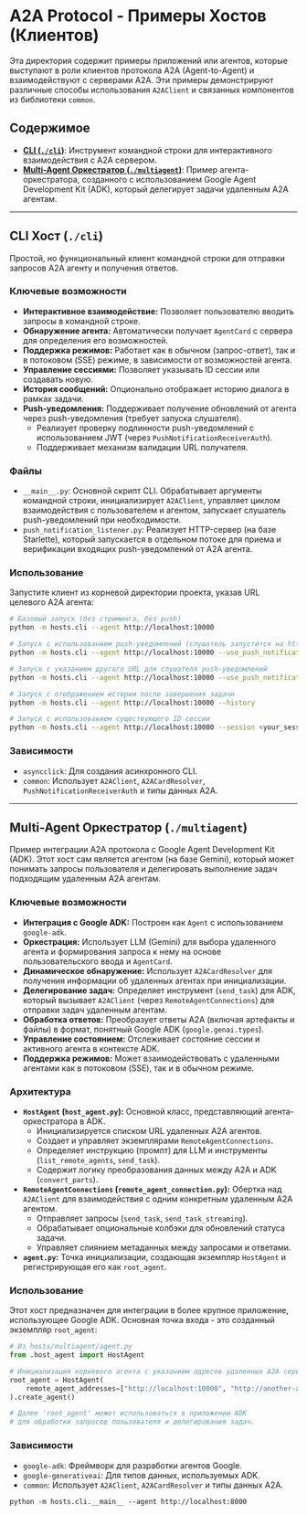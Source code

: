 # A2A Protocol - Примеры Хостов (Клиентов)

Эта директория содержит примеры приложений или агентов, которые выступают в роли клиентов протокола A2A (Agent-to-Agent) и взаимодействуют с серверами A2A. Эти примеры демонстрируют различные способы использования `A2AClient` и связанных компонентов из библиотеки `common`.

## Содержимое

*   **[CLI (`./cli`)](#cli-хост)**: Инструмент командной строки для интерактивного взаимодействия с A2A сервером.
*   **[Multi-Agent Оркестратор (`./multiagent`)](#multi-agent-оркестратор)**: Пример агента-оркестратора, созданного с использованием Google Agent Development Kit (ADK), который делегирует задачи удаленным A2A агентам.

---

## CLI Хост (`./cli`)

Простой, но функциональный клиент командной строки для отправки запросов A2A агенту и получения ответов.

### Ключевые возможности

*   **Интерактивное взаимодействие:** Позволяет пользователю вводить запросы в командной строке.
*   **Обнаружение агента:** Автоматически получает `AgentCard` с сервера для определения его возможностей.
*   **Поддержка режимов:** Работает как в обычном (запрос-ответ), так и в потоковом (SSE) режиме, в зависимости от возможностей агента.
*   **Управление сессиями:** Позволяет указывать ID сессии или создавать новую.
*   **История сообщений:** Опционально отображает историю диалога в рамках задачи.
*   **Push-уведомления:** Поддерживает получение обновлений от агента через push-уведомления (требует запуска слушателя).
    *   Реализует проверку подлинности push-уведомлений с использованием JWT (через `PushNotificationReceiverAuth`).
    *   Поддерживает механизм валидации URL получателя.

### Файлы

*   `__main__.py`: Основной скрипт CLI. Обрабатывает аргументы командной строки, инициализирует `A2AClient`, управляет циклом взаимодействия с пользователем и агентом, запускает слушатель push-уведомлений при необходимости.
*   `push_notification_listener.py`: Реализует HTTP-сервер (на базе Starlette), который запускается в отдельном потоке для приема и верификации входящих push-уведомлений от A2A агента.

### Использование

Запустите клиент из корневой директории проекта, указав URL целевого A2A агента:

```bash
# Базовый запуск (без стриминга, без push)
python -m hosts.cli --agent http://localhost:10000

# Запуск с использованием push-уведомлений (слушатель запустится на http://localhost:5000)
python -m hosts.cli --agent http://localhost:10000 --use_push_notifications

# Запуск с указанием другого URL для слушателя push-уведомлений
python -m hosts.cli --agent http://localhost:10000 --use_push_notifications --push_notification_receiver http://my-host:6000

# Запуск с отображением истории после завершения задачи
python -m hosts.cli --agent http://localhost:10000 --history

# Запуск с использованием существующего ID сессии
python -m hosts.cli --agent http://localhost:10000 --session <your_session_id>
```

### Зависимости

*   `asyncclick`: Для создания асинхронного CLI.
*   `common`: Использует `A2AClient`, `A2ACardResolver`, `PushNotificationReceiverAuth` и типы данных A2A.

---

## Multi-Agent Оркестратор (`./multiagent`)

Пример интеграции A2A протокола с Google Agent Development Kit (ADK). Этот хост сам является агентом (на базе Gemini), который может понимать запросы пользователя и делегировать выполнение задач подходящим удаленным A2A агентам.

### Ключевые возможности

*   **Интеграция с Google ADK:** Построен как `Agent` с использованием `google-adk`.
*   **Оркестрация:** Использует LLM (Gemini) для выбора удаленного агента и формирования запроса к нему на основе пользовательского ввода и `AgentCard`.
*   **Динамическое обнаружение:** Использует `A2ACardResolver` для получения информации об удаленных агентах при инициализации.
*   **Делегирование задач:** Определяет инструмент (`send_task`) для ADK, который вызывает `A2AClient` (через `RemoteAgentConnections`) для отправки задач удаленным агентам.
*   **Обработка ответов:** Преобразует ответы A2A (включая артефакты и файлы) в формат, понятный Google ADK (`google.genai.types`).
*   **Управление состоянием:** Отслеживает состояние сессии и активного агента в контексте ADK.
*   **Поддержка режимов:** Может взаимодействовать с удаленными агентами как в потоковом (SSE), так и в обычном режиме.

### Архитектура

*   **`HostAgent` (`host_agent.py`):** Основной класс, представляющий агента-оркестратора в ADK.
    *   Инициализируется списком URL удаленных A2A агентов.
    *   Создает и управляет экземплярами `RemoteAgentConnections`.
    *   Определяет инструкцию (промпт) для LLM и инструменты (`list_remote_agents`, `send_task`).
    *   Содержит логику преобразования данных между A2A и ADK (`convert_parts`).
*   **`RemoteAgentConnections` (`remote_agent_connection.py`):** Обертка над `A2AClient` для взаимодействия с одним конкретным удаленным A2A агентом.
    *   Отправляет запросы (`send_task`, `send_task_streaming`).
    *   Обрабатывает опциональные колбэки для обновлений статуса задачи.
    *   Управляет слиянием метаданных между запросами и ответами.
*   **`agent.py`:** Точка инициализации, создающая экземпляр `HostAgent` и регистрирующая его как `root_agent`.

### Использование

Этот хост предназначен для интеграции в более крупное приложение, использующее Google ADK. Основная точка входа - это созданный экземпляр `root_agent`:

```python
# Из hosts/multiagent/agent.py
from .host_agent import HostAgent

# Инициализация корневого агента с указанием адресов удаленных A2A серверов
root_agent = HostAgent(
    remote_agent_addresses=["http://localhost:10000", "http://another-agent:8080"]
).create_agent()

# Далее 'root_agent' может использоваться в приложении ADK
# для обработки запросов пользователя и делегирования задач.
```

### Зависимости

*   `google-adk`: Фреймворк для разработки агентов Google.
*   `google-generativeai`: Для типов данных, используемых ADK.
*   `common`: Использует `A2AClient`, `A2ACardResolver` и типы данных A2A.

```
python -m hosts.cli.__main__ --agent http://localhost:8000
```